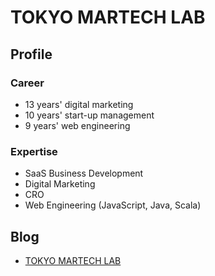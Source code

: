 # TOKYO MARTECH LAB

## Profile

### Career

- 13 years' digital marketing
- 10 years' start-up management
- 9 years' web engineering

### Expertise

- SaaS Business Development
- Digital Marketing
- CRO
- Web Engineering (JavaScript, Java, Scala)

## Blog

- [TOKYO MARTECH LAB](https://ja.martech.tokyo/)
